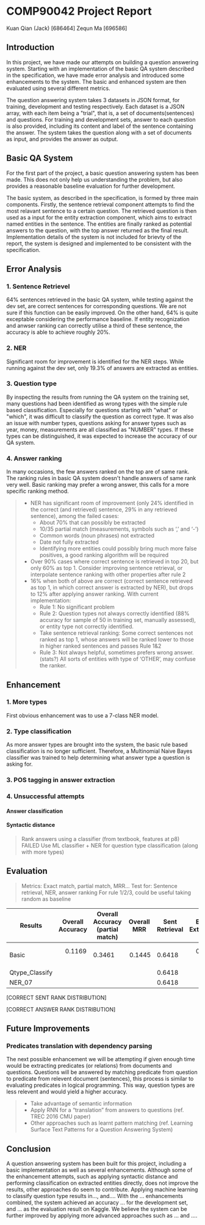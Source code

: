 # COMP90042 Project Report

Kuan Qian (Jack) [686464]
Zequn Ma [696586]


## Introduction

In this project, we have made our attempts on building a question answering system. Starting with an implementation of the basic QA system described in the specification, we have made error analysis and introduced some enhancements to the system. The basic and enhanced system are then evaluated using several different metrics.

The question answering system takes 3 datasets in JSON format, for training, development and testing respectively. Each dataset is a JSON array, with each item being a "trial", that is, a set of documents(sentences) and questions. For training and development sets, answer to each question is also provided, including its content and label of the sentence containing the answer. The system takes the question along with a set of documents as input, and provides the answer as output.

## Basic QA System

For the first part of the project, a basic question answering system has been made. This does not only help us understanding the problem, but also provides a reasonable baseline evaluation for further development.

The basic system, as described in the specification, is formed by three main components. Firstly, the sentence retrieval component attempts to find the most relavant sentence to a certain question. The retrieved question is then used as a input for the entity extraction component, which aims to extract named entities in the sentence. The entities are finally ranked as potential answers to the question, with the top answer returned as the final result. Implementation details of the system is not included for brievty of the report, the system is designed and implemented to be consistent with the specification.

## Error Analysis

### 1. Sentence Retrievel

64% sentences retrieved in the basic QA system, while testing against the dev set, are correct sentences for corresponding questions. We are not sure if this function can be easily improved. On the other hand, 64% is quite exceptable considering the performance baseline. If entity recognization and anwser ranking can correctly utilise a third of these sentence, the accuracy is able to achieve roughly 20%.

### 2. NER

Significant room for improvement is identified for the NER steps. While running against the dev set, only 19.3% of answers are extracted as entities.

### 3. Question type

By inspecting the results from running the QA system on the training set, many questions had been identified as wrong types with the simple rule based classification. Especially for questions starting with "what" or "which", it was difficult to classify the question as correct type. It was also an issue with number types, questions asking for answer types such as year, money, measurements are all classified as "NUMBER" types. If these types can be distinguished, it was expected to increase the accuracy of our QA system.

### 4. Answer ranking

In many occasions, the few answers ranked on the top are of same rank. The ranking rules in basic QA system doesn't handle answers of same rank very well. Basic ranking may prefer a wrong answer, this calls for a more specific ranking method.

> - NER has significant room of improvement (only 24% identified in the correct (and retrieved) sentence, 29% in any retrieved sentence), among the failed cases:
> 	- About 70% that can possibly be extracted
>	- 10/35 partial match (measurements, symbols such as ‘,’ and ‘-’)
>	- Common words (noun phrases) not extracted
>	- Date not fully extracted
>	- Identifying more entities could possibly bring much more false positives, a good ranking algorithm will be required
> - Over 90% cases where correct sentence is retrieved in top 20, but only 60% as top 1. Consider improving sentence retrieval, or interpolate sentence ranking with other properties after rule 2
> - 16% when both of above are correct (correct sentence retrieved as top 1, in which correct answer is extracted by NER), but drops to 12% after applying answer ranking. With current implementation:
>	- Rule 1: No significant problem
>	- Rule 2: Question types not always correctly identified (88% accuracy for sample of 50 in training set, manually assessed), or entity type not correctly identified.
>	- Take sentence retrieval ranking: Some correct sentences not ranked as top 1, whose answers will be ranked lower to those in higher ranked sentences and passes Rule 1&2
>	- Rule 3: Not always helpful, sometimes prefers wrong answer. (stats?) All sorts of entities with type of ‘OTHER’, may confuse the ranker.


## Enhancement

### 1. More types

First obvious enhancement was to use a 7-class NER model.

### 2. Type classification

As more answer types are brought into the system, the basic rule based classification is no longer sufficient. Therefore, a Multinomial Naive Bayes classifier was trained to help determining what answer type a question is asking for.

### 3. POS tagging in answer extraction

### 4. Unsuccessful attempts

#### Answer classification

#### Syntactic distance

#### 

> Rank answers using a classifier (from textbook, features at p8) FAILED
> Use ML classifier + NER for question type classification (along with more types)

## Evaluation

> Metrics: Exact match, partial match, MRR...
> Test for: Sentence retrieval, NER, answer ranking
> For rule 1/2/3, could be useful taking random as baseline

Results         | Overall Accuracy | Overall Accuracy (partial match) | Overall MRR | Sent Retrieval | Entity Extraction | Answer Ranking
----------------|------------------|----------------------------------|-------------|----------------|-------------------|----------------
Basic           |      0.1169      |        0.3461                    |    0.1445   |     0.6418     |      0.1931       |
Qtype_Classify  |                  |                                  |             |     0.6418     |                   |
NER_07          |                  |                                  |             |     0.6418     |                   |


[CORRECT SENT RANK DISTRIBUTION]

[CORRECT ANSWER RANK DISTRIBUTION]

## Future Improvements

### Predicates translation with dependency parsing

The next possible enhancement we will be attempting if given enough time would be extracting predicates (or relations) from documents and questions. Questions will be answered by matching predicate from question to predicate from relevent document (sentences), this process is similar to evaluating predicates in logical programming. This way, question types are less relevent and would yield a higher accuracy.

> - Take advantage of semantic information
> - Apply RNN for a “translation” from answers to questions (ref. TREC 2016 CMU paper)
> - Other approaches such as learnt pattern matching (ref. Learning Surface Text Patterns for a Question Answering System)


## Conclusion

A question answering system has been built for this project, including a basic implementation as well as several enhancements. Although some of the enhancement attempts, such as applying syntactic distance and performing classification on extracted entities directly, does not improve the results, other approaches do seem to contribute. Applying machine learning to classify question type results in..., and.... With the ... enhancements combined, the system achieved an accuracy ... for the development set, and ... as the evaluation result on Kaggle. We believe the system can be further improved by applying more advanced approaches such as ... and ....
